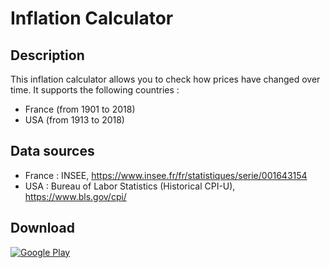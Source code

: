 # Inflation Calculator #

## Description ##

This inflation calculator allows you to check how prices have changed over time.
It supports the following countries :
- France (from 1901 to 2018)
- USA (from 1913 to 2018)

## Data sources ##
- France : INSEE, https://www.insee.fr/fr/statistiques/serie/001643154
- USA : Bureau of Labor Statistics (Historical CPI-U), https://www.bls.gov/cpi/

## Download ##
[![Google Play](http://developer.android.com/images/brand/fr_generic_rgb_wo_60.png)](https://play.google.com/store/apps/details?id=fr.corenting.convertisseureurofranc)
